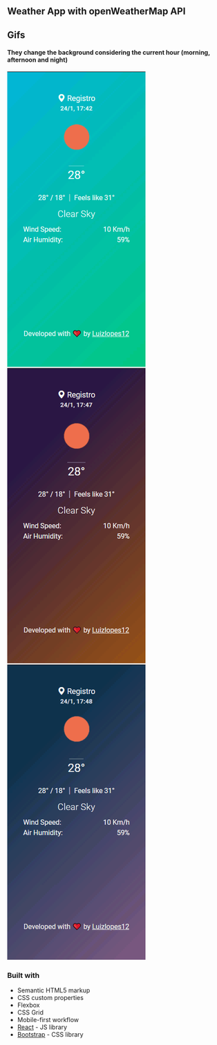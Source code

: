 ## Weather App with openWeatherMap API
 
## Gifs
#### They change the background considering the current hour (morning, afternoon and night)
![morning](./leafly1.gif)
![afternoon](./leafly2.gif)
![night](./leafly3.gif)


### Built with

- Semantic HTML5 markup
- CSS custom properties
- Flexbox
- CSS Grid
- Mobile-first workflow
- [React](https://reactjs.org/) - JS library
- [Bootstrap](https://getbootstrap.com/) - CSS library

